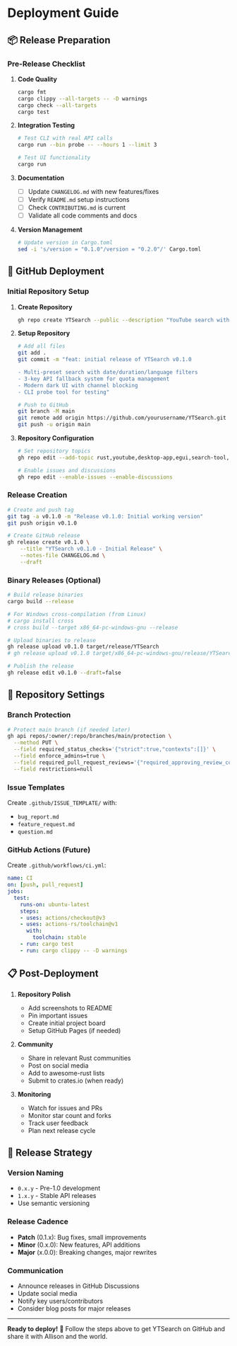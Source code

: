 # Deployment Guide

## 📦 Release Preparation

### Pre-Release Checklist

1. **Code Quality**
   ```bash
   cargo fmt
   cargo clippy --all-targets -- -D warnings
   cargo check --all-targets
   cargo test
   ```

2. **Integration Testing**
   ```bash
   # Test CLI with real API calls
   cargo run --bin probe -- --hours 1 --limit 3
   
   # Test UI functionality
   cargo run
   ```

3. **Documentation**
   - [ ] Update `CHANGELOG.md` with new features/fixes
   - [ ] Verify `README.md` setup instructions
   - [ ] Check `CONTRIBUTING.md` is current
   - [ ] Validate all code comments and docs

4. **Version Management**
   ```bash
   # Update version in Cargo.toml
   sed -i 's/version = "0.1.0"/version = "0.2.0"/' Cargo.toml
   ```

## 🚀 GitHub Deployment

### Initial Repository Setup

1. **Create Repository**
   ```bash
   gh repo create YTSearch --public --description "YouTube search with actual filters - Rust + egui desktop app"
   ```

2. **Setup Repository**
   ```bash
   # Add all files
   git add .
   git commit -m "feat: initial release of YTSearch v0.1.0
   
   - Multi-preset search with date/duration/language filters
   - 3-key API fallback system for quota management  
   - Modern dark UI with channel blocking
   - CLI probe tool for testing"
   
   # Push to GitHub
   git branch -M main
   git remote add origin https://github.com/yourusername/YTSearch.git
   git push -u origin main
   ```

3. **Repository Configuration**
   ```bash
   # Set repository topics
   gh repo edit --add-topic rust,youtube,desktop-app,egui,search-tool,api-client
   
   # Enable issues and discussions
   gh repo edit --enable-issues --enable-discussions
   ```

### Release Creation

```bash
# Create and push tag
git tag -a v0.1.0 -m "Release v0.1.0: Initial working version"
git push origin v0.1.0

# Create GitHub release
gh release create v0.1.0 \
    --title "YTSearch v0.1.0 - Initial Release" \
    --notes-file CHANGELOG.md \
    --draft
```

### Binary Releases (Optional)

```bash
# Build release binaries
cargo build --release

# For Windows cross-compilation (from Linux)
# cargo install cross
# cross build --target x86_64-pc-windows-gnu --release

# Upload binaries to release
gh release upload v0.1.0 target/release/YTSearch
# gh release upload v0.1.0 target/x86_64-pc-windows-gnu/release/YTSearch.exe

# Publish the release
gh release edit v0.1.0 --draft=false
```

## 🔧 Repository Settings

### Branch Protection
```bash
# Protect main branch (if needed later)
gh api repos/:owner/:repo/branches/main/protection \
  --method PUT \
  --field required_status_checks='{"strict":true,"contexts":[]}' \
  --field enforce_admins=true \
  --field required_pull_request_reviews='{"required_approving_review_count":1}' \
  --field restrictions=null
```

### Issue Templates
Create `.github/ISSUE_TEMPLATE/` with:
- `bug_report.md`
- `feature_request.md`  
- `question.md`

### GitHub Actions (Future)
Create `.github/workflows/ci.yml`:
```yaml
name: CI
on: [push, pull_request]
jobs:
  test:
    runs-on: ubuntu-latest
    steps:
    - uses: actions/checkout@v3
    - uses: actions-rs/toolchain@v1
      with:
        toolchain: stable
    - run: cargo test
    - run: cargo clippy -- -D warnings
```

## 📋 Post-Deployment

1. **Repository Polish**
   - Add screenshots to README
   - Pin important issues
   - Create initial project board
   - Setup GitHub Pages (if needed)

2. **Community**
   - Share in relevant Rust communities
   - Post on social media
   - Add to awesome-rust lists
   - Submit to crates.io (when ready)

3. **Monitoring**
   - Watch for issues and PRs
   - Monitor star count and forks
   - Track user feedback
   - Plan next release cycle

## 🎯 Release Strategy

### Version Naming
- `0.x.y` - Pre-1.0 development
- `1.x.y` - Stable API releases
- Use semantic versioning

### Release Cadence
- **Patch** (0.1.x): Bug fixes, small improvements
- **Minor** (0.x.0): New features, API additions
- **Major** (x.0.0): Breaking changes, major rewrites

### Communication
- Announce releases in GitHub Discussions
- Update social media
- Notify key users/contributors
- Consider blog posts for major releases

---

**Ready to deploy!** 🚀 Follow the steps above to get YTSearch on GitHub and share it with Allison and the world.